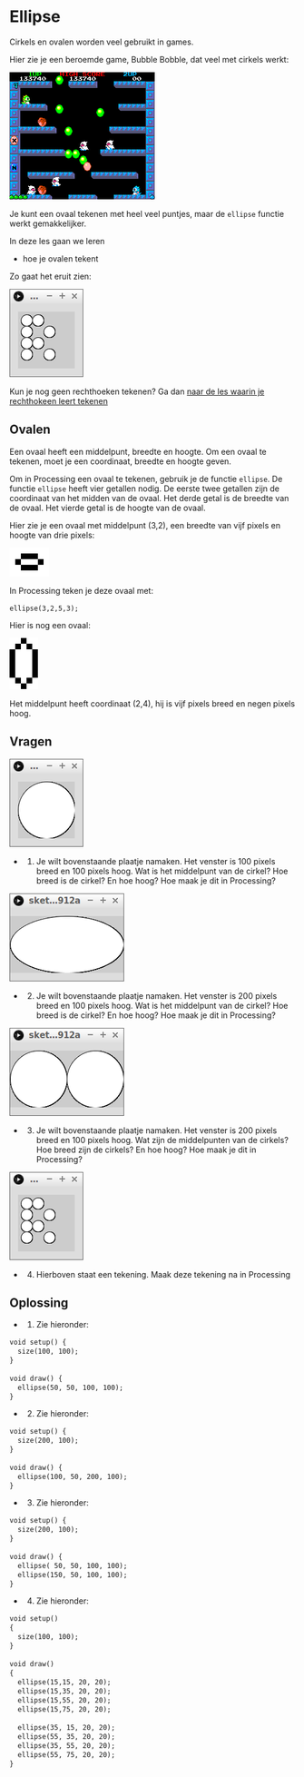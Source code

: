 # Ellipse

Cirkels en ovalen worden veel gebruikt in games.

Hier zie je een beroemde game, Bubble Bobble,
dat veel met cirkels werkt:

![Bubble Bobble](BubbleBobble.png)

Je kunt een ovaal tekenen met heel veel puntjes,
maar de `ellipse` functie werkt gemakkelijker.

In deze les gaan we leren 

 * hoe je ovalen tekent

Zo gaat het eruit zien:

![Ellipse](Ellipse.png)

Kun je nog geen rechthoeken tekenen? Ga dan 
[naar de les waarin je rechthokeen leert tekenen](../Rect/README.md)

## Ovalen

Een ovaal heeft een middelpunt, breedte en hoogte.
Om een ovaal te tekenen, 
moet je een coordinaat, breedte en hoogte geven.

Om in Processing een ovaal te tekenen, gebruik je de functie `ellipse`.
De functie `ellipse` heeft vier getallen nodig.
De eerste twee getallen zijn de coordinaat van het midden van de ovaal.
Het derde getal is de breedte van de ovaal.
Het vierde getal is de hoogte van de ovaal.

Hier zie je een ovaal met middelpunt (3,2), een breedte van vijf pixels en hoogte van drie pixels:

![Ovaal 1](Ellipse1.png)

In Processing teken je deze ovaal met:

```
ellipse(3,2,5,3);
```

Hier is nog een ovaal:

![Ovaal 2](Ellipse2.png)

Het middelpunt heeft coordinaat (2,4), hij is vijf pixels breed en negen pixels hoog.

## Vragen

![Ovaal 3](Ellipse3.png)

 * 1. Je wilt bovenstaande plaatje namaken. Het venster is 100 pixels breed en 100 pixels hoog. Wat is het middelpunt van de cirkel? Hoe breed is de cirkel? En hoe hoog? Hoe maak je dit in Processing?
 
![Ovaal 4](Ellipse4.png)

 * 2. Je wilt bovenstaande plaatje namaken. Het venster is 200 pixels breed en 100 pixels hoog. Wat is het middelpunt van de cirkel? Hoe breed is de cirkel? En hoe hoog? Hoe maak je dit in Processing?

![Ovaal 5](Ellipse5.png)

 * 3. Je wilt bovenstaande plaatje namaken. Het venster is 200 pixels breed en 100 pixels hoog. Wat zijn de middelpunten van de cirkels? Hoe breed zijn de cirkels? En hoe hoog? Hoe maak je dit in Processing?
 
![Ellipse](Ellipse.png)

 * 4. Hierboven staat een tekening. Maak deze tekening na in Processing

## Oplossing

 * 1. Zie hieronder:

```
void setup() {
  size(100, 100);
}

void draw() {
  ellipse(50, 50, 100, 100);  
}
```

 * 2. Zie hieronder:

```
void setup() {
  size(200, 100);
}

void draw() {
  ellipse(100, 50, 200, 100);  
}
```

 * 3. Zie hieronder:

```
void setup() {
  size(200, 100);
}

void draw() {
  ellipse( 50, 50, 100, 100);  
  ellipse(150, 50, 100, 100);  
}
```

 * 4. Zie hieronder:

```
void setup()
{
  size(100, 100);
}

void draw()
{
  ellipse(15,15, 20, 20);  
  ellipse(15,35, 20, 20);  
  ellipse(15,55, 20, 20);  
  ellipse(15,75, 20, 20);  

  ellipse(35, 15, 20, 20);  
  ellipse(55, 35, 20, 20);  
  ellipse(35, 55, 20, 20);  
  ellipse(55, 75, 20, 20);  
}
```